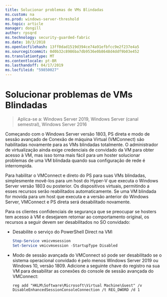 ```yaml
---
title: Solucionar problemas de VMs Blindadas
ms.custom: na
ms.prod: windows-server-threshold
ms.topic: article
manager: dongill
author: rpsqrd
ms.technology: security-guarded-fabric
ms.date: 10/3/2018
ms.openlocfilehash: 13ff0dad1519d394ce74a91efbfcc9e2f237e4a5
ms.sourcegitcommit: 0d0b32c8986ba7db9536e0b8648d4ddf9b03e452
ms.translationtype: MT
ms.contentlocale: pt-BR
ms.lasthandoff: 04/17/2019
ms.locfileid: "59850027"
---
```

# <a name="troubleshoot-shielded-vms"></a>Solucionar problemas de VMs Blindadas

>Aplica-se a: Windows Server 2019, Windows Server (canal semestral), Windows Server 2016

Começando com o Windows Server versão 1803, PS direta e modo de sessão avançado de Conexão de máquina Virtual (VMConnect) são habilitadas novamente para as VMs blindadas totalmente. O administrador de virtualização ainda exige credenciais de convidado da VM para obter acesso à VM, mas isso torna mais fácil para um hoster solucionar problemas de uma VM blindada quando sua configuração de rede é interrompida.

Para habilitar o VMConnect e direto do PS para suas VMs blindadas, simplesmente movê-los para um host do Hyper-V que executa o Windows Server versão 1803 ou posterior. Os dispositivos virtuais, permitindo a esses recursos serão reabilitados automaticamente. Se uma VM blindada for movida para um host que executa e a versão anterior do Windows Server, VMConnect e PS direta será desabilitado novamente.

Para os clientes confidenciais de segurança que se preocupar se hosters tem acesso à VM e desejarem retornar ao comportamento original, os recursos a seguir devem ser desabilitados no SO convidado:

- Desabilite o serviço do PowerShell Direct na VM:

  ```powershell
  Stop-Service vmicvmsession
  Set-Service vmicvmsession -StartupType Disabled
  ```

- Modo de sessão avançada do VMConnect só pode ser desabilitado se o sistema operacional convidado é pelo menos Windows Server 2019 ou Windows 10, versão 1809. Adicione a seguinte chave do registro na sua VM para desabilitar as conexões do console de sessão avançada do VMConnect:

  ```
  reg add "HKLM\Software\Microsoft\Virtual Machine\Guest" /v DisableEnhancedSessionConsoleConnection /t REG_DWORD /d 1
  ```

